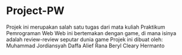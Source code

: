 # Project-PW
Projek ini merupakan salah satu tugas dari mata kuliah Praktikum Pemrograman Web
Web ini bertemakan dengan game, di mana isinya adalah review-review seputar dunia game
Projek ini dibuat oleh:
Muhammad Jordiansyah
Daffa Alief Rana
Beryl Cleary Hermanto
